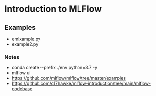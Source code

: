 # Introduction to MLFlow
## Examples
* emlxample.py
* example2.py

### Notes 
* conda create --prefix ./env python=3.7 -y
* mlflow ui
* https://github.com/mlflow/mlflow/tree/master/examples
* https://github.com/c17hawke/mlflow-introduction/tree/main/mlflow-codebase